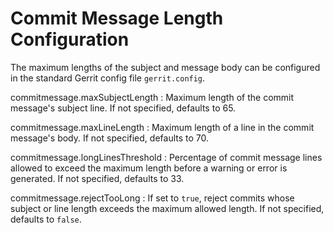 Commit Message Length Configuration
===================================

The maximum lengths of the subject and message body can be
configured in the standard Gerrit config file `gerrit.config`.

commitmessage.maxSubjectLength
:	Maximum length of the commit message's subject line.  If
	not specified, defaults to 65.

commitmessage.maxLineLength
:	Maximum length of a line in the commit message's body.  If
	not specified, defaults to 70.

commitmessage.longLinesThreshold
:	Percentage of commit message lines allowed to exceed the
	maximum length before a warning or error is generated.  If
	not specified, defaults to 33.

commitmessage.rejectTooLong
:	If set to `true`, reject commits whose subject or line
	length exceeds the maximum allowed length.  If not
	specified, defaults to `false`.
